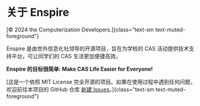 # 关于 Enspire

[&copy; 2024 the Computerization Developers.]{class="text-sm text-muted-foreground"}

Enspire 是由世外信息化社领导的开源项目，旨在为学校的 CAS 活动提供技术支持平台，可让同学们的 CAS 生活更加便捷高效。

**Enspire 的目标很简单: Make CAS Life Easier for Everyone!**

[这是一个依照 MIT License 完全开源的项目。如果在使用过程中遇到任何问题，欢迎前往本项目的 GitHub 仓库 [新建 Issues](https://github.com/Computerization/Enspire/issues/new/choose)。]{class="text-sm text-muted-foreground"}
